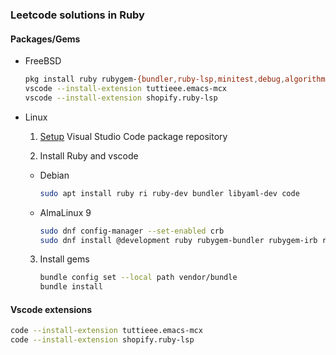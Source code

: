### Leetcode solutions in Ruby
#### Packages/Gems
* FreeBSD
    ```sh
    pkg install ruby rubygem-{bundler,ruby-lsp,minitest,debug,algorithms} vscode
    vscode --install-extension tuttieee.emacs-mcx
    vscode --install-extension shopify.ruby-lsp
    ```

* Linux
  1. [Setup](https://code.visualstudio.com/docs/setup/linux) Visual Studio Code package repository

  2. Install Ruby and vscode
    * Debian
      ```sh
      sudo apt install ruby ri ruby-dev bundler libyaml-dev code
      ```
    * AlmaLinux 9
      ```sh
      sudo dnf config-manager --set-enabled crb
      sudo dnf install @development ruby rubygem-bundler rubygem-irb ruby-devel libyaml-devel code
      ```

  3. Install gems
      ```sh
      bundle config set --local path vendor/bundle
      bundle install
      ```

#### Vscode extensions
```sh
code --install-extension tuttieee.emacs-mcx
code --install-extension shopify.ruby-lsp
```
